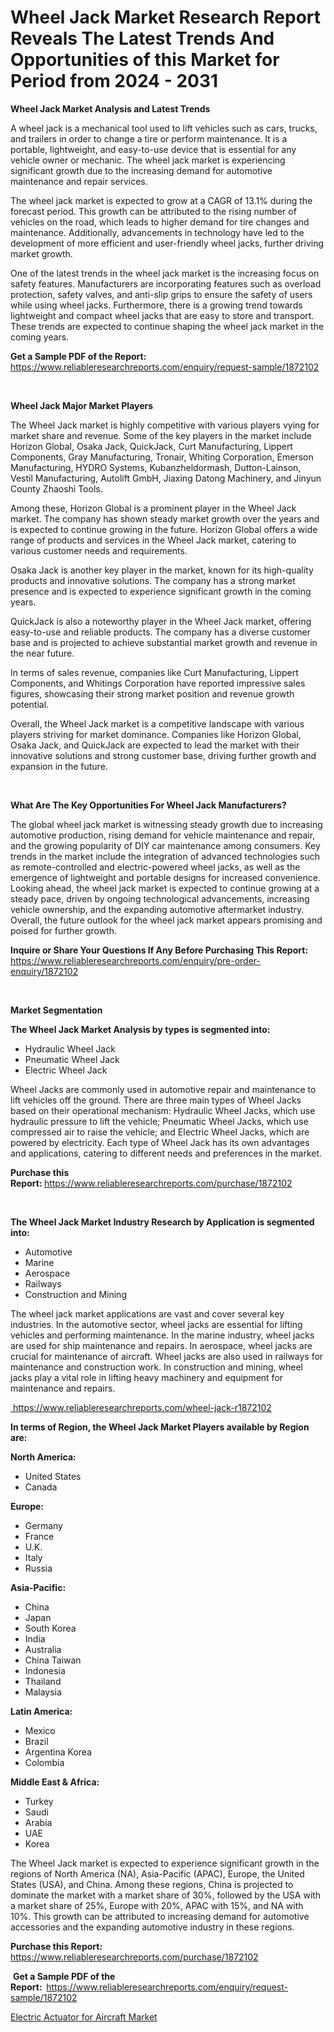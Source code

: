 <p><h1>Wheel Jack Market Research Report Reveals The Latest Trends And Opportunities of this Market for Period from 2024 - 2031</h1></p><p><strong>Wheel Jack Market Analysis and Latest Trends</strong></p>
<p><p>A wheel jack is a mechanical tool used to lift vehicles such as cars, trucks, and trailers in order to change a tire or perform maintenance. It is a portable, lightweight, and easy-to-use device that is essential for any vehicle owner or mechanic. The wheel jack market is experiencing significant growth due to the increasing demand for automotive maintenance and repair services. </p><p>The wheel jack market is expected to grow at a CAGR of 13.1% during the forecast period. This growth can be attributed to the rising number of vehicles on the road, which leads to higher demand for tire changes and maintenance. Additionally, advancements in technology have led to the development of more efficient and user-friendly wheel jacks, further driving market growth.</p><p>One of the latest trends in the wheel jack market is the increasing focus on safety features. Manufacturers are incorporating features such as overload protection, safety valves, and anti-slip grips to ensure the safety of users while using wheel jacks. Furthermore, there is a growing trend towards lightweight and compact wheel jacks that are easy to store and transport. These trends are expected to continue shaping the wheel jack market in the coming years.</p></p>
<p><strong>Get a Sample PDF of the Report:&nbsp;</strong> <a href="https://www.reliableresearchreports.com/enquiry/request-sample/1872102">https://www.reliableresearchreports.com/enquiry/request-sample/1872102</a></p>
<p>&nbsp;</p>
<p><strong>Wheel Jack Major Market Players</strong></p>
<p><p>The Wheel Jack market is highly competitive with various players vying for market share and revenue. Some of the key players in the market include Horizon Global, Osaka Jack, QuickJack, Curt Manufacturing, Lippert Components, Gray Manufacturing, Tronair, Whiting Corporation, Emerson Manufacturing, HYDRO Systems, Kubanzheldormash, Dutton-Lainson, Vestil Manufacturing, Autolift GmbH, Jiaxing Datong Machinery, and Jinyun County Zhaoshi Tools.</p><p>Among these, Horizon Global is a prominent player in the Wheel Jack market. The company has shown steady market growth over the years and is expected to continue growing in the future. Horizon Global offers a wide range of products and services in the Wheel Jack market, catering to various customer needs and requirements.</p><p>Osaka Jack is another key player in the market, known for its high-quality products and innovative solutions. The company has a strong market presence and is expected to experience significant growth in the coming years.</p><p>QuickJack is also a noteworthy player in the Wheel Jack market, offering easy-to-use and reliable products. The company has a diverse customer base and is projected to achieve substantial market growth and revenue in the near future.</p><p>In terms of sales revenue, companies like Curt Manufacturing, Lippert Components, and Whitings Corporation have reported impressive sales figures, showcasing their strong market position and revenue growth potential.</p><p>Overall, the Wheel Jack market is a competitive landscape with various players striving for market dominance. Companies like Horizon Global, Osaka Jack, and QuickJack are expected to lead the market with their innovative solutions and strong customer base, driving further growth and expansion in the future.</p></p>
<p>&nbsp;</p>
<p><strong>What Are The Key Opportunities For Wheel Jack Manufacturers?</strong></p>
<p><p>The global wheel jack market is witnessing steady growth due to increasing automotive production, rising demand for vehicle maintenance and repair, and the growing popularity of DIY car maintenance among consumers. Key trends in the market include the integration of advanced technologies such as remote-controlled and electric-powered wheel jacks, as well as the emergence of lightweight and portable designs for increased convenience. Looking ahead, the wheel jack market is expected to continue growing at a steady pace, driven by ongoing technological advancements, increasing vehicle ownership, and the expanding automotive aftermarket industry. Overall, the future outlook for the wheel jack market appears promising and poised for further growth.</p></p>
<p><strong>Inquire or Share Your Questions If Any Before Purchasing This Report:</strong> <a href="https://www.reliableresearchreports.com/enquiry/pre-order-enquiry/1872102">https://www.reliableresearchreports.com/enquiry/pre-order-enquiry/1872102</a></p>
<p>&nbsp;</p>
<p><strong>Market Segmentation</strong></p>
<p><strong>The Wheel Jack Market Analysis by types is segmented into:</strong></p>
<p><ul><li>Hydraulic Wheel Jack</li><li>Pneumatic Wheel Jack</li><li>Electric Wheel Jack</li></ul></p>
<p><p>Wheel Jacks are commonly used in automotive repair and maintenance to lift vehicles off the ground. There are three main types of Wheel Jacks based on their operational mechanism: Hydraulic Wheel Jacks, which use hydraulic pressure to lift the vehicle; Pneumatic Wheel Jacks, which use compressed air to raise the vehicle; and Electric Wheel Jacks, which are powered by electricity. Each type of Wheel Jack has its own advantages and applications, catering to different needs and preferences in the market.</p></p>
<p><strong>Purchase this Report:&nbsp;</strong><a href="https://www.reliableresearchreports.com/purchase/1872102">https://www.reliableresearchreports.com/purchase/1872102</a></p>
<p>&nbsp;</p>
<p><strong>The Wheel Jack Market Industry Research by Application is segmented into:</strong></p>
<p><ul><li>Automotive</li><li>Marine</li><li>Aerospace</li><li>Railways</li><li>Construction and Mining</li></ul></p>
<p><p>The wheel jack market applications are vast and cover several key industries. In the automotive sector, wheel jacks are essential for lifting vehicles and performing maintenance. In the marine industry, wheel jacks are used for ship maintenance and repairs. In aerospace, wheel jacks are crucial for maintenance of aircraft. Wheel jacks are also used in railways for maintenance and construction work. In construction and mining, wheel jacks play a vital role in lifting heavy machinery and equipment for maintenance and repairs.</p></p>
<p><a href="https://www.reliableresearchreports.com/wheel-jack-r1872102">&nbsp;https://www.reliableresearchreports.com/wheel-jack-r1872102</a></p>
<p><strong>In terms of Region, the Wheel Jack Market Players available by Region are:</strong></p>
<p>
    <p> <strong> North America: </strong>
        <ul>
            <li>United States</li>
            <li>Canada</li>
        </ul>
        </p> 
    <p> <strong> Europe: </strong>
        <ul>
            <li>Germany</li>
            <li>France</li>
            <li>U.K.</li>
            <li>Italy</li>
            <li>Russia</li>
        </ul>
        </p> 
    <p> <strong> Asia-Pacific: </strong>
        <ul>
            <li>China</li>
            <li>Japan</li>
            <li>South Korea</li>
            <li>India</li>
            <li>Australia</li>
            <li>China Taiwan</li>
            <li>Indonesia</li>
            <li>Thailand</li>
            <li>Malaysia</li>
        </ul>
        </p> 
    <p> <strong> Latin America: </strong>
        <ul>
            <li>Mexico</li>
            <li>Brazil</li>
            <li>Argentina Korea</li>
            <li>Colombia</li>
        </ul>
        </p> 
    <p> <strong> Middle East & Africa: </strong>
        <ul>
            <li>Turkey</li>
            <li>Saudi</li>
            <li>Arabia</li>
            <li>UAE</li>
            <li>Korea</li>
        </ul>
    </p>
    </p>
<p><p>The Wheel Jack market is expected to experience significant growth in the regions of North America (NA), Asia-Pacific (APAC), Europe, the United States (USA), and China. Among these regions, China is projected to dominate the market with a market share of 30%, followed by the USA with a market share of 25%, Europe with 20%, APAC with 15%, and NA with 10%. This growth can be attributed to increasing demand for automotive accessories and the expanding automotive industry in these regions.</p></p>
<p><strong>Purchase this Report: </strong><a href="https://www.reliableresearchreports.com/purchase/1872102">https://www.reliableresearchreports.com/purchase/1872102</a></p>
<p>&nbsp;<strong>Get a Sample PDF of the Report:&nbsp;&nbsp;</strong><a href="https://www.reliableresearchreports.com/enquiry/request-sample/1872102">https://www.reliableresearchreports.com/enquiry/request-sample/1872102</a></p>
<p><strong></strong></p>
<p><p><a href="https://view.publitas.com/reportprime-1/electric-actuator-for-aircraft-market-industry-trends-and-forecast-for-period-from-2024-to-2031/">Electric Actuator for Aircraft Market</a></p></p>